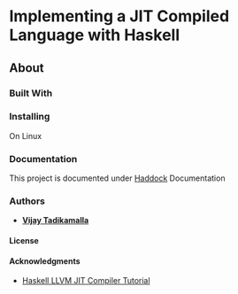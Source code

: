 # Implementing a JIT Compiled Language with Haskell 

## About  

### Built With  

### Installing

On Linux  

### Documentation  

This project is documented under [Haddock](https://www.haskell.org/haddock/#Documentation) Documentation  

### Authors  

* [**Vijay Tadikamalla**](https://github.com/vijayphoenix)

#### License  

#### Acknowledgments  
* [Haskell LLVM JIT Compiler Tutorial](http://www.stephendiehl.com/llvm)
